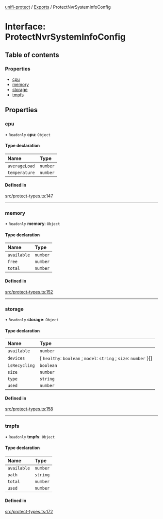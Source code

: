 [unifi-protect](../README.md) / [Exports](../modules.md) / ProtectNvrSystemInfoConfig

# Interface: ProtectNvrSystemInfoConfig

## Table of contents

### Properties

- [cpu](ProtectNvrSystemInfoConfig.md#cpu)
- [memory](ProtectNvrSystemInfoConfig.md#memory)
- [storage](ProtectNvrSystemInfoConfig.md#storage)
- [tmpfs](ProtectNvrSystemInfoConfig.md#tmpfs)

## Properties

### cpu

• `Readonly` **cpu**: `Object`

#### Type declaration

| Name | Type |
| :------ | :------ |
| `averageLoad` | `number` |
| `temperature` | `number` |

#### Defined in

[src/protect-types.ts:147](https://github.com/hjdhjd/unifi-protect/blob/393789fc061eae4a69212a8c6e68b2ee3c4f0dc2/src/protect-types.ts#L147)

___

### memory

• `Readonly` **memory**: `Object`

#### Type declaration

| Name | Type |
| :------ | :------ |
| `available` | `number` |
| `free` | `number` |
| `total` | `number` |

#### Defined in

[src/protect-types.ts:152](https://github.com/hjdhjd/unifi-protect/blob/393789fc061eae4a69212a8c6e68b2ee3c4f0dc2/src/protect-types.ts#L152)

___

### storage

• `Readonly` **storage**: `Object`

#### Type declaration

| Name | Type |
| :------ | :------ |
| `available` | `number` |
| `devices` | \{ `healthy`: `boolean` ; `model`: `string` ; `size`: `number`  }[] |
| `isRecycling` | `boolean` |
| `size` | `number` |
| `type` | `string` |
| `used` | `number` |

#### Defined in

[src/protect-types.ts:158](https://github.com/hjdhjd/unifi-protect/blob/393789fc061eae4a69212a8c6e68b2ee3c4f0dc2/src/protect-types.ts#L158)

___

### tmpfs

• `Readonly` **tmpfs**: `Object`

#### Type declaration

| Name | Type |
| :------ | :------ |
| `available` | `number` |
| `path` | `string` |
| `total` | `number` |
| `used` | `number` |

#### Defined in

[src/protect-types.ts:172](https://github.com/hjdhjd/unifi-protect/blob/393789fc061eae4a69212a8c6e68b2ee3c4f0dc2/src/protect-types.ts#L172)
